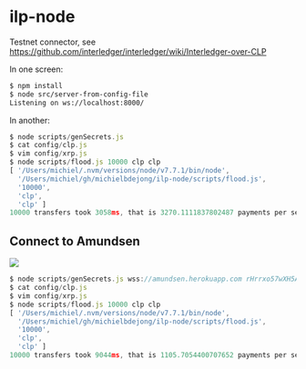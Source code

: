 # ilp-node
Testnet connector, see https://github.com/interledger/interledger/wiki/Interledger-over-CLP

In one screen:
```sh
$ npm install
$ node src/server-from-config-file
Listening on ws://localhost:8000/
```

In another:
```js
$ node scripts/genSecrets.js
$ cat config/clp.js
$ vim config/xrp.js
$ node scripts/flood.js 10000 clp clp
[ '/Users/michiel/.nvm/versions/node/v7.7.1/bin/node',
  '/Users/michiel/gh/michielbdejong/ilp-node/scripts/flood.js',
  '10000',
  'clp',
  'clp' ]
10000 transfers took 3058ms, that is 3270.1111837802487 payments per second.
```

## Connect to Amundsen

<img src="https://upload.wikimedia.org/wikipedia/commons/4/44/Aan_de_Zuidpool_-_p1913-160.jpg">

```js
$ node scripts/genSecrets.js wss://amundsen.herokuapp.com rHrrxo57wXH5AqTgjq91cQCZCpiU16W5ps
$ cat config/clp.js
$ vim config/xrp.js
$ node scripts/flood.js 10000 clp clp
[ '/Users/michiel/.nvm/versions/node/v7.7.1/bin/node',
  '/Users/michiel/gh/michielbdejong/ilp-node/scripts/flood.js',
  '10000',
  'clp',
  'clp' ]
10000 transfers took 9044ms, that is 1105.7054400707652 payments per second.
```

